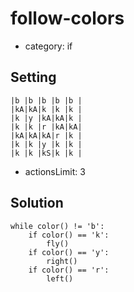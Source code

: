# follow-colors
- category: if

## Setting

```
|b |b |b |b |b |
|kA|kA|k |k |k |
|k |y |kA|kA|k |
|k |k |r |kA|kA|
|kA|kA|kA|r |k |
|k |k |y |k |k |
|k |k |kS|k |k |
```

- actionsLimit: 3

## Solution

```
while color() != 'b':
    if color() == 'k':
        fly()
    if color() == 'y':
        right()
    if color() == 'r':
        left()
```
